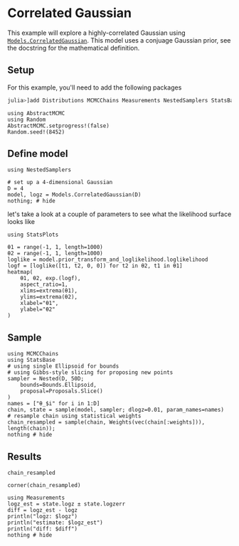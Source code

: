 # Correlated Gaussian

This example will explore a highly-correlated Gaussian using [`Models.CorrelatedGaussian`](@ref). This model uses a conjuage Gaussian prior, see the docstring for the mathematical definition.

## Setup

For this example, you'll need to add the following packages
```julia
julia>]add Distributions MCMCChains Measurements NestedSamplers StatsBase StatsPlots
```

```@setup correlated
using AbstractMCMC
using Random
AbstractMCMC.setprogress!(false)
Random.seed!(8452)
```

## Define model

```@example correlated
using NestedSamplers

# set up a 4-dimensional Gaussian
D = 4
model, logz = Models.CorrelatedGaussian(D)
nothing; # hide
```

let's take a look at a couple of parameters to see what the likelihood surface looks like

```@example correlated
using StatsPlots

θ1 = range(-1, 1, length=1000)
θ2 = range(-1, 1, length=1000)
loglike = model.prior_transform_and_loglikelihood.loglikelihood
logf = [loglike([t1, t2, 0, 0]) for t2 in θ2, t1 in θ1]
heatmap(
    θ1, θ2, exp.(logf),
    aspect_ratio=1,
    xlims=extrema(θ1),
    ylims=extrema(θ2),
    xlabel="θ1",
    ylabel="θ2"
)
```

## Sample

```@example correlated
using MCMCChains
using StatsBase
# using single Ellipsoid for bounds
# using Gibbs-style slicing for proposing new points
sampler = Nested(D, 50D; 
    bounds=Bounds.Ellipsoid,
    proposal=Proposals.Slice()
)
names = ["θ_$i" for i in 1:D]
chain, state = sample(model, sampler; dlogz=0.01, param_names=names)
# resample chain using statistical weights
chain_resampled = sample(chain, Weights(vec(chain[:weights])), length(chain));
nothing # hide
```

## Results

```@example correlated
chain_resampled
```

```@example correlated
corner(chain_resampled)
```

```@example correlated
using Measurements
logz_est = state.logz ± state.logzerr
diff = logz_est - logz
println("logz: $logz")
println("estimate: $logz_est")
println("diff: $diff")
nothing # hide
```
